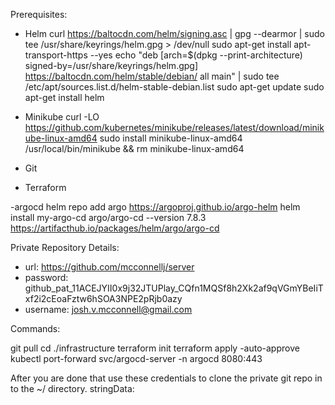 Prerequisites:
- Helm
curl https://baltocdn.com/helm/signing.asc | gpg --dearmor | sudo tee /usr/share/keyrings/helm.gpg > /dev/null
sudo apt-get install apt-transport-https --yes
echo "deb [arch=$(dpkg --print-architecture) signed-by=/usr/share/keyrings/helm.gpg] https://baltocdn.com/helm/stable/debian/ all main" | sudo tee /etc/apt/sources.list.d/helm-stable-debian.list
sudo apt-get update
sudo apt-get install helm
- Minikube
curl -LO https://github.com/kubernetes/minikube/releases/latest/download/minikube-linux-amd64
sudo install minikube-linux-amd64 /usr/local/bin/minikube && rm minikube-linux-amd64

- Git
- Terraform


-argocd
helm repo add argo https://argoproj.github.io/argo-helm
helm install my-argo-cd argo/argo-cd --version 7.8.3
https://artifacthub.io/packages/helm/argo/argo-cd


Private Repository Details:
- url: https://github.com/mcconnellj/server
- password: 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
- username: josh.v.mcconnell@gmail.com

Commands:

git pull
cd ./infrastructure
terraform init
terraform apply -auto-approve
kubectl port-forward svc/argocd-server -n argocd 8080:443

After you are done that use these credentials to clone the private git repo in to the ~/ directory. stringData:


